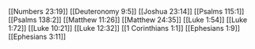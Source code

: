[[Numbers 23:19]]
[[Deuteronomy 9:5]]
[[Joshua 23:14]]
[[Psalms 115:1]]
[[Psalms 138:2]]
[[Matthew 11:26]]
[[Matthew 24:35]]
[[Luke 1:54]]
[[Luke 1:72]]
[[Luke 10:21]]
[[Luke 12:32]]
[[1 Corinthians 1:1]]
[[Ephesians 1:9]]
[[Ephesians 3:11]]
